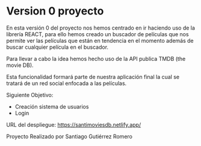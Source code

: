 # Version 0 proyecto

En esta versión 0 del proyecto nos hemos centrado en ir haciendo uso de la librería REACT, para ello hemos creado un buscador de películas que nos permite ver las películas que están en tendencia en el momento además de buscar cualquier película en el buscador.

Para llevar a cabo la idea hemos hecho uso de la API publica TMDB (the movie DB).

Esta funcionalidad formará parte de nuestra aplicación final la cual se tratará de un red social enfocada a las películas.

Siguiente Objetivo:

- Creación sistema de usuarios
- Login

URL del despliegue: https://santimoviesdb.netlify.app/

Proyecto Realizado por Santiago Gutiérrez Romero

